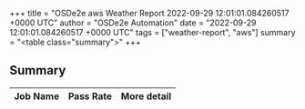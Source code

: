 +++
title = "OSDe2e aws Weather Report 2022-09-29 12:01:01.084260517 +0000 UTC"
author = "OSDe2e Automation"
date = "2022-09-29 12:01:01.084260517 +0000 UTC"
tags = ["weather-report", "aws"]
summary = "<table class=\"summary\"></table>"
+++
## Summary

| Job Name | Pass Rate | More detail |
|----------|-----------|-------------|




